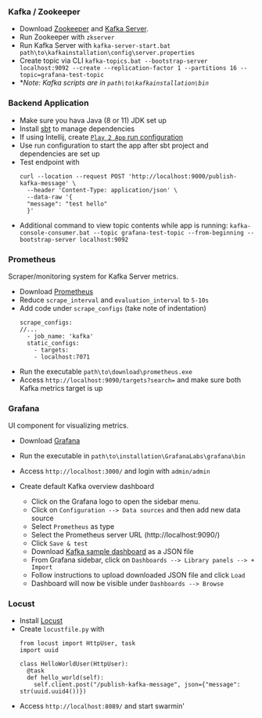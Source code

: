 ### Kafka / Zookeeper

- Download [Zookeeper](https://zookeeper.apache.org/releases.html) and [Kafka Server](https://kafka.apache.org/downloads).
- Run Zookeeper with `zkserver`
- Run Kafka Server with `kafka-server-start.bat path\to\kafkainstallation\config\server.properties`
- Create topic via CLI `kafka-topics.bat --bootstrap-server localhost:9092 --create --replication-factor 1 --partitions 16 --topic=grafana-test-topic`
- **Note: Kafka scripts are in `path\to\kafkainstallation\bin`*

### Backend Application

- Make sure you hava Java (8 or 11) JDK set up
- Install [sbt](https://www.scala-sbt.org/download.html) to manage dependencies
- If using Intellij, create [`Play 2 App` run configuration](https://www.jetbrains.com/help/idea/getting-started-with-play-2-x.html#run_debug_play)
- Use run configuration to start the app after sbt project and dependencies are set up
- Test endpoint with
  ```
  curl --location --request POST 'http://localhost:9000/publish-kafka-message' \
    --header 'Content-Type: application/json' \
    --data-raw '{
    "message": "test hello"
    }'
  ```
- Additional command to view topic contents while app is running: `kafka-console-consumer.bat --topic grafana-test-topic --from-beginning --bootstrap-server localhost:9092`

### Prometheus

Scraper/monitoring system for Kafka Server metrics.

- Download [Prometheus](https://prometheus.io/download/)
- Reduce `scrape_interval` and `evaluation_interval` to `5-10s`
- Add code under `scrape_configs` (take note of indentation)
  ```
  scrape_configs:
  //...
    - job_name: 'kafka'
    static_configs:
      - targets:
      - localhost:7071
  ```
- Run the executable `path\to\download\prometheus.exe`
- Access `http://localhost:9090/targets?search=` and make sure both Kafka metrics target is up

### Grafana

UI component for visualizing metrics.

- Download [Grafana](https://grafana.com/grafana/download)
- Run the executable in `path\to\installation\GrafanaLabs\grafana\bin`
- Access `http://localhost:3000/` and login with `admin/admin`

- Create default Kafka overview dashboard
    - Click on the Grafana logo to open the sidebar menu.
    - Click on `Configuration --> Data sources` and then add new data source
    - Select `Prometheus` as type
    - Select the Prometheus server URL (http://localhost:9090/)
    - Click `Save & test`
    - Download [Kafka sample dashboard](https://grafana.com/dashboards/721) as a JSON file
    - From Grafana sidebar, click on `Dashboards --> Library panels --> + Import`
    - Follow instructions to upload downloaded JSON file and click `Load`
    - Dashboard will now be visible under `Dashboards --> Browse`

### Locust

- Install [Locust](https://docs.locust.io/en/stable/installation.html)
- Create `locustfile.py` with
  ```
  from locust import HttpUser, task
  import uuid
    
  class HelloWorldUser(HttpUser):
    @task
    def hello_world(self):
      self.client.post("/publish-kafka-message", json={"message": str(uuid.uuid4())})
  ```
- Access `http://localhost:8089/` and start swarmin'